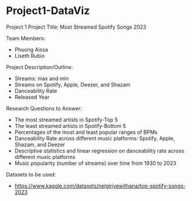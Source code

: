 # Project1-DataViz
Project 1 
Project Title: Most Streamed Spotify Songs 2023

Team Members:
 - Phuong Aissa
 - Liseth Rubio
   
Project Description/Outline:
 - Streams: max and min
 - Streams on Spotify, Apple, Deezer, and Shazam
 - Danceability Rate
 - Released Year 
   
Research Questions to Answer:
- The most streamed artists in Spotify-Top 5
- The least streamed artists in Spotify-Bottom 5 
- Percentages of the most and least popular ranges of BPMs
- Danceability Rate across different music platforms: Spotify, Apple, Shazam, and Deezer
- Descriptive statistics and linear regression on danceability rate across different music platforms
- Music popularity (number of streams) over time from 1930 to 2023


   
Datasets to be used:
 - https://www.kaggle.com/datasets/nelgiriyewithana/top-spotify-songs-2023
